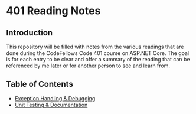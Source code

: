# 401 Reading Notes

## Introduction

This repository will be filled with notes from the various readings that are done during the CodeFellows Code 401 course on ASP.NET Core. The goal is for each entry to be clear and offer a summary of the reading that can be referenced by me later or for another person to see and learn from.

## Table of Contents

- [Exception Handling & Debugging](reading-01.md)
- [Unit Testing & Documentation](reading-02.md)